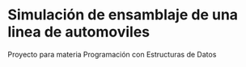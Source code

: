 # Simulación de ensamblaje de una linea de automoviles 
 Proyecto para materia  Programación con Estructuras de Datos
